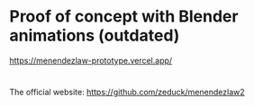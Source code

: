 # Proof of concept with Blender animations (outdated)

https://menendezlaw-prototype.vercel.app/

#

The official website: 
https://github.com/zeduck/menendezlaw2
